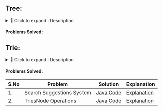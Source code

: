## Tree:
<details> 
<summary>📌 Click to expand : Description </summary>
A tree is a general-purpose hierarchical data structure made up of nodes. Each node can have zero or more child nodes.

#### Common Types:
Binary Tree, Binary Search Tree (BST), AVL Tree, Segment Tree, etc.

#### Used For:
Hierarchical data representation, searching, sorting, priority queues, etc.

#### Example - Binary Tree:

````
    A
   / \
  B   C
 / \
D   E

````
</details>

#### Problems Solved:

## Trie:
<details> 
<summary>📌 Click to expand : Description </summary>

#### What is a Trie?
A trie (also called a prefix tree) is a special type of tree used to store associative data structures, typically strings.

Each node represents a character of a string.

#### Used For:
Efficient retrieval of keys in a dataset of strings, autocomplete, spell-checking.

#### Example - Trie storing "cat", "car", "dog":

````
        (root)
        /   \
       c     d
      /       \
     a         o
    / \         \
   t   r         g
````
</details>

#### Problems Solved:

| S.No | Problem                   | Solution                                                                                                  | Explanation                                                                                        |  
|------|---------------------------|-----------------------------------------------------------------------------------------------------------|----------------------------------------------------------------------------------------------------|
| 1.   | Search Suggestions System | [Java Code](https://github.com/Pourna/SSE_Preparation_Kit/blob/main/DSA/Trie/SearchSuggestionEngine.java) | [Explanation](https://github.com/Pourna/SSE_Preparation_Kit/blob/main/DSA/Trie/SearchEngineDoc.md) |
| 2.   | TriesNode Operations      | [Java Code](https://github.com/Pourna/SSE_Preparation_Kit/blob/main/DSA/Trie/TrieNodeOperations.java) | [Explanation](https://github.com/Pourna/SSE_Preparation_Kit/blob/main/DSA/Trie/TrieNodeOperations.md)                                                                                                   |
